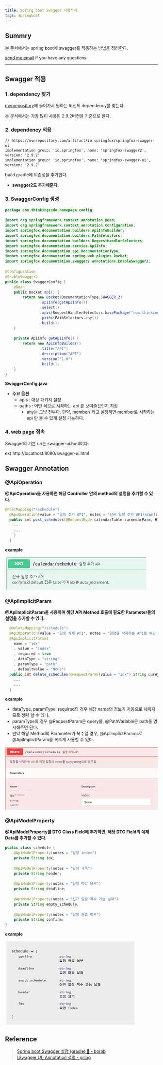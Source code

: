 ```yaml
---
title: Spring boot Swagger 사용하기
tags: Springboot
---
```


## Summry

본 문서에서는 spring boot에 swagger를 적용하는 방법을 정리한다.  

[send me email](mailto:jewel7492@gmail.com) if you have any questions.

<!--more-->

---

## Swagger 적용

### 1. dependency 찾기

[mvnrepository](https://mvnrepository.com/artifact/io.springfox/springfox-swagger-ui)에 들어가서 원하는 버전의 dependency를 찾는다.  

본 문서에서는 가장 많이 사용된 2.9.2버전을 기준으로 한다.  

### 2. dependency 적용

```
// https://mvnrepository.com/artifact/io.springfox/springfox-swagger-ui
implementation group: 'io.springfox', name: 'springfox-swagger2', version: '2.9.2'
implementation group: 'io.springfox', name: 'springfox-swagger-ui', version: '2.9.2'
```

build.gradle에 의존성을 추가한다.  
* **swagger2도 추가해준다.**  

### 3. SwaggerConfig 생성

```java
package com.thinkingcode.homepage.config;

import org.springframework.context.annotation.Bean;
import org.springframework.context.annotation.Configuration;
import springfox.documentation.builders.ApiInfoBuilder;
import springfox.documentation.builders.PathSelectors;
import springfox.documentation.builders.RequestHandlerSelectors;
import springfox.documentation.service.ApiInfo;
import springfox.documentation.spi.DocumentationType;
import springfox.documentation.spring.web.plugins.Docket;
import springfox.documentation.swagger2.annotations.EnableSwagger2;

@Configuration
@EnableSwagger2
public class SwaggerConfig {
    @Bean
    public Docket api() {
        return new Docket(DocumentationType.SWAGGER_2)
                .apiInfo(getApiInfo())
                .select()
                .apis(RequestHandlerSelectors.basePackage("com.thinkingcode.homepage"))
                .paths(PathSelectors.any())
                .build();
    }

    private ApiInfo getApiInfo() {
        return new ApiInfoBuilder()
                .title("API")
                .description("API")
                .version("1.0")
                .build();
    }
}
```
**SwaggerConfig.java**  

* **주요 옵션**
    * apis : 대상 패키지 설정
    * paths : 어떤 식으로 시작하는 api 를 보여줄것인지 지정
        * any는 그냥 전부다. 만약, member/ 라고 설정하면 member로 시작하는 api 만 볼 수 있게 설정 가능하다.

### 4. web page 접속

Swagger의 기본 uri는 swagger-ui.hmtl이다.  

ex) http://locathost:8080/swagger-ui.html

## Swagger Annotation

### @ApiOperation

**@ApiOperation을 사용하면 해당 Controller 안의 method의 설명을 추가할 수 있다.**  

```java
@PostMapping("/schedule")
  @ApiOperation(value = "일정 추가 API", notes = "신규 일정 추가 API\nconfirm의 default 값은 false이며 idx는 auto_increment.")
  public int post_schedules(@RequestBody calendarTable carendarParm, HttpServletResponse res) {
    ...
    ...
    }
  }
```
**example**  

![그림1](/assets/Spring_boot/swagger/1.PNG)  

### @ApiImplicitParam

**@ApiImplicitParam을 사용하여 해당 API Method 호출에 필요한 Parameter들의 설명을 추가할 수 있다.**  

```java
  @DeleteMapping("/schedule")
  @ApiOperation(value = "일정 삭제 API", notes = "일정을 삭제하는 API로 해당 일정의 index를 querystring으로 요구함.")
  @ApiImplicitParam(
    name = "idx"
    , value = "index"
    , required = true
    , dataType = "string"
    , paramType = "path"
    , defaultValue = "None")
  public int delete_schedules(@RequestParam(value = "idx") String qureystring, HttpServletResponse res) {
    ...
    ...
  }
```
**example**  

* dataType, paramType, required의 경우 해당 name의 정보가 자동으로 채워지므로 생략 할 수 있다.
* paramType의 경우 @RequestParam은 query를, @PathVariable은 path를 명시해주면 된다.
* 만약 해당 Method의 Parameter가 복수일 경우, @ApiImplictParams로 @ApiImplictParam을 복수개 사용할 수 있다.

![그림2](/assets/Spring_boot/swagger/2.PNG)  

### @ApiModelProperty

**@ApiModelProperty를 DTO Class Field에 추가하면, 해당 DTO Field의 예제 Data를 추가할 수 있다.**  

```java
public class schedule {
    @ApiModelProperty(notes = "일정 index")
    private String idx;

    @ApiModelProperty(notes = "일정 제목")
    private String header;

    @ApiModelProperty(notes = "일정 마감 날짜")
    private String deadline;

    @ApiModelProperty(notes = "신규 일정 착수 가능 날짜")
    private String empty_schedule;

    @ApiModelProperty(notes = "일정 완료 여부")
    private String confirm;
}
```
**example**  

![그림3](/assets/Spring_boot/swagger/3.PNG)  

## Reference

> [Spring boot Swagger 설정 (gradle) 🐏 - borab](https://velog.io/@borab/Spring-boot-Swagger-%EC%84%A4%EC%A0%95-gradle)  
> [[Swagger UI] Annotation 설명 - gillog](https://velog.io/@gillog/Swagger-UI-Annotation-%EC%84%A4%EB%AA%85)  